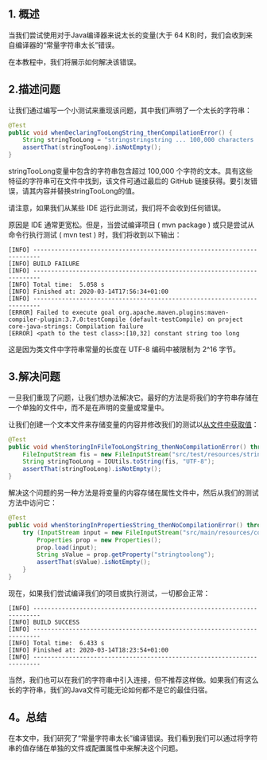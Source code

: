 ## 1. 概述

当我们尝试使用对于Java编译器来说太长的变量(大于 64 KB)时，我们会收到来自编译器的“常量字符串太长”错误。

在本教程中，我们将展示如何解决该错误。

## 2.描述问题

让我们通过编写一个小测试来重现该问题，其中我们声明了一个太长的字符串：

```java
@Test
public void whenDeclaringTooLongString_thenCompilationError() {
    String stringTooLong = "stringstringstring ... 100,000 characters ... string";  
    assertThat(stringTooLong).isNotEmpty();
}
```

stringTooLong变量中包含的字符串包含超过 100,000 个字符的文本。具有这些特征的字符串可在文件中找到，该文件可通过最后的 GitHub 链接获得。要引发错误，请其内容并替换stringTooLong的值。

请注意，如果我们从某些 IDE 运行此测试，我们将不会收到任何错误。

原因是 IDE 通常更宽松。但是，当尝试编译项目 ( mvn package ) 或只是尝试从命令行执行测试 ( mvn test ) 时，我们将收到以下输出：

```shell
[INFO] ------------------------------------------------------------------------
[INFO] BUILD FAILURE
[INFO] ------------------------------------------------------------------------
[INFO] Total time:  5.058 s
[INFO] Finished at: 2020-03-14T17:56:34+01:00
[INFO] ------------------------------------------------------------------------
[ERROR] Failed to execute goal org.apache.maven.plugins:maven-compiler-plugin:3.7.0:testCompile (default-testCompile) on project core-java-strings: Compilation failure
[ERROR] <path to the test class>:[10,32] constant string too long
```

这是因为类文件中字符串常量的长度在 UTF-8 编码中被限制为 2^16 字节。

## 3.解决问题

一旦我们重现了问题，让我们想办法解决它。最好的方法是将我们的字符串存储在一个单独的文件中，而不是在声明的变量或常量中。

让我们创建一个文本文件来存储变量的内容并修改我们的测试以[从文件中获取值](https://www.baeldung.com/reading-file-in-java)：

```java
@Test
public void whenStoringInFileTooLongString_thenNoCompilationError() throws IOException {
    FileInputStream fis = new FileInputStream("src/test/resources/stringtoolong.txt");
    String stringTooLong = IOUtils.toString(fis, "UTF-8");
    assertThat(stringTooLong).isNotEmpty();
}
```

解决这个问题的另一种方法是将变量的内容存储在属性文件中，然后从我们的测试方法中访问它：

```java
@Test
public void whenStoringInPropertiesString_thenNoCompilationError() throws IOException {
    try (InputStream input = new FileInputStream("src/main/resources/config.properties")) {         
        Properties prop = new Properties();
        prop.load(input);
        String sValue = prop.getProperty("stringtoolong");
        assertThat(sValue).isNotEmpty();
    }  
}
```

现在，如果我们尝试编译我们的项目或执行测试，一切都会正常：

```shell
[INFO] ------------------------------------------------------------------------
[INFO] BUILD SUCCESS
[INFO] ------------------------------------------------------------------------
[INFO] Total time:  6.433 s
[INFO] Finished at: 2020-03-14T18:23:54+01:00
[INFO] ------------------------------------------------------------------------
```

当然，我们也可以在我们的字符串中引入连接，但不推荐这样做。如果我们有这么长的字符串，我们的Java文件可能无论如何都不是它的最佳归宿。

## 4。总结

在本文中，我们研究了“常量字符串太长”编译错误。我们看到我们可以通过将字符串的值存储在单独的文件或配置属性中来解决这个问题。